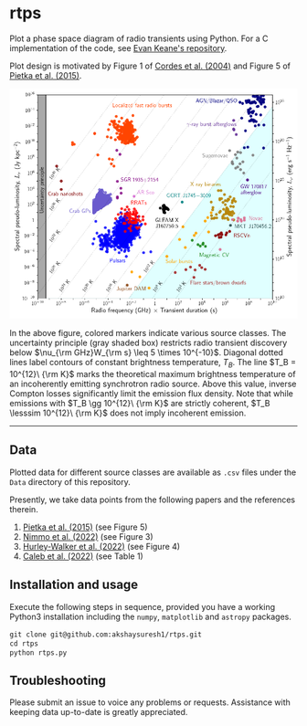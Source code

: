 # rtps
Plot a phase space diagram of radio transients using Python. For a C implementation of the code, see [Evan Keane's repository](https://github.com/FRBs/Transient_Phase_Space).<br>

Plot design is motivated by Figure 1 of [Cordes et al. (2004)](https://ui.adsabs.harvard.edu/abs/2004NewAR..48.1459C/abstract) and Figure 5 of [Pietka et al. (2015)](https://ui.adsabs.harvard.edu/abs/2015MNRAS.446.3687P/abstract).

![Phase space of radio transients](https://github.com/akshaysuresh1/rtps/blob/main/Plots/rtps.png?raw=True)

In the above figure, colored markers indicate various source classes. The uncertainty principle (gray shaded box) restricts radio transient discovery below $\nu_{\rm GHz}W_{\rm s} \leq 5 \times 10^{-10}$. Diagonal dotted lines label contours of constant brightness temperature, $T_B$. The line $T_B  = 10^{12}\ {\rm K}$ marks the theoretical maximum brightness temperature of an incoherently emitting synchrotron radio source. Above this value, inverse Compton losses significantly limit the emission flux density. Note that while emissions with $T_B \gg 10^{12}\ {\rm K}$  are strictly coherent, $T_B \lesssim 10^{12}\ {\rm K}$  does not imply incoherent emission. <br>  

---

## Data
Plotted data for different source classes are available as `.csv` files under the `Data` directory of this repository. <br>

Presently, we take data points from the following papers and the references therein.
1. [Pietka et al. (2015)](https://ui.adsabs.harvard.edu/abs/2015MNRAS.446.3687P/abstract) (see Figure 5)
2. [Nimmo et al. (2022)](https://ui.adsabs.harvard.edu/abs/2022NatAs...6..393N/abstract) (see Figure 3)
3. [Hurley-Walker et al. (2022)](https://ui.adsabs.harvard.edu/abs/2022Natur.601..526H/abstract) (see Figure 4)
4. [Caleb et al. (2022)](https://ui.adsabs.harvard.edu/abs/2022NatAs.tmp..123C/abstract) (see Table 1)

## Installation and usage  
Execute the following steps in sequence, provided you have a working Python3 installation including the `numpy`, `matplotlib` and `astropy` packages.
```
git clone git@github.com:akshaysuresh1/rtps.git
cd rtps
python rtps.py
```

## Troubleshooting <a name="troubleshooting"></a>
Please submit an issue to voice any problems or requests. Assistance with keeping data up-to-date is greatly appreciated.
